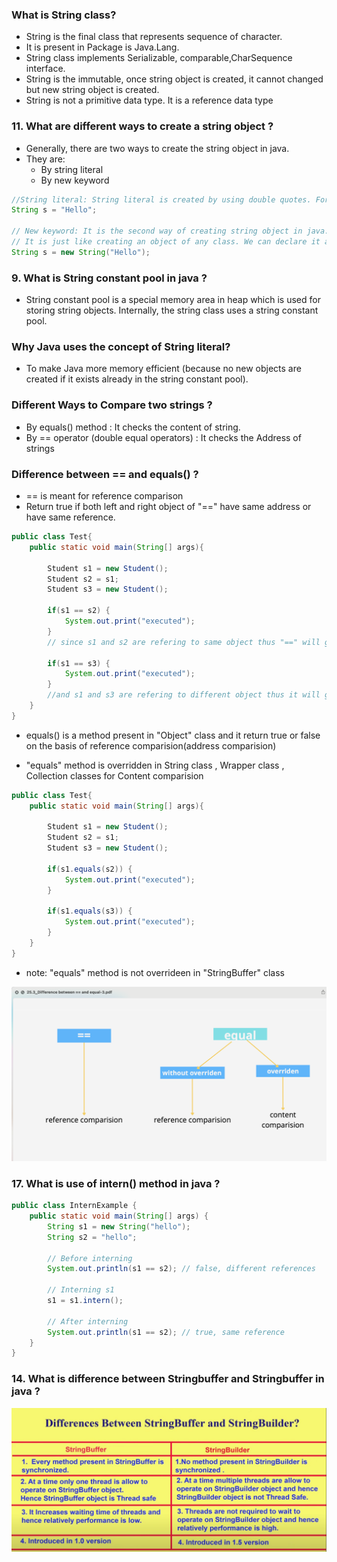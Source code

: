 ### What is String class?
- String is the final class that represents sequence of character.
- It is present in Package is Java.Lang.
- String class implements Serializable, comparable,CharSequence
interface.
- String is the immutable, once string object is created, it cannot
changed but new string object is created.
- String is not a primitive data type. It is a reference data type

### 11. What are different ways to create a string object ?
- Generally, there are two ways to create the string object in java.
- They are:
    - By string literal
    - By new keyword

```java
//String literal: String literal is created by using double quotes. For example:
String s = "Hello";

// New keyword: It is the second way of creating string object in java. 
// It is just like creating an object of any class. We can declare it as:
String s = new String("Hello");

```

### 9. What is String constant pool in java ?
- String constant pool is a special memory area in heap which is used for storing string objects. Internally, the string class uses a string constant pool.


### Why Java uses the concept of String literal?
- To make Java more memory efficient (because no new objects are created if it exists already in the string constant pool).

### Different Ways to Compare two strings ?
- By equals() method : It checks the content of string.
- By == operator (double equal operators) : It checks the Address of
strings

### Difference between == and equals() ?

- == is meant for reference comparison
- Return true if both left and right object of "==" have same address or have same reference.
```java
public class Test{
    public static void main(String[] args){

        Student s1 = new Student();
        Student s2 = s1;
        Student s3 = new Student();

        if(s1 == s2) {
            System.out.print("executed");
        }
        // since s1 and s2 are refering to same object thus "==" will give true result

        if(s1 == s3) {
            System.out.print("executed");
        }
        //and s1 and s3 are refering to different object thus it will give false
    }
}
```
- equals() is a method present in "Object" class and it return true or false on the
basis of reference comparision(address comparision)

- "equals" method is overridden in String class , Wrapper class , Collection classes for Content comparision

```java
public class Test{
    public static void main(String[] args){

        Student s1 = new Student();
        Student s2 = s1;
        Student s3 = new Student();

        if(s1.equals(s2)) {
            System.out.print("executed");
        }

        if(s1.equals(s3)) {
            System.out.print("executed");
        }
    }
}
```
- note: "equals" method is not overrideen in "StringBuffer" class

![string](/images/equals%20and%20==%20.png)

### 17. What is use of intern() method in java ?

```java
public class InternExample {
    public static void main(String[] args) {
        String s1 = new String("hello");
        String s2 = "hello";

        // Before interning
        System.out.println(s1 == s2); // false, different references

        // Interning s1
        s1 = s1.intern();

        // After interning
        System.out.println(s1 == s2); // true, same reference
    }
}
```
### 14. What is difference between Stringbuffer and Stringbuffer in java ?
![string](/images/stringbuilder.jpg)
